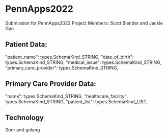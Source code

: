 # PennApps2022
Submission for PennApps2022
Project Members: Scott Blender and Jackie Gan

## Patient Data:
"patient_name":          types.SchemaKind_STRING,
"date_of_birth":         types.SchemaKind_STRING,
"medical_issue":         types.SchemaKind_STRING,
"primary_care_provider": types.SchemaKind_STRING,

## Primary Care Provider Data:
"name":                types.SchemaKind_STRING,
"healthcare_facility": types.SchemaKind_STRING,
"patient_list":        types.SchemaKind_LIST,

## Technology
Sonr and golang
